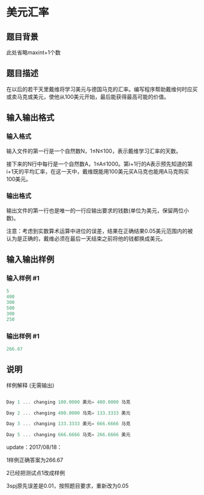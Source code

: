 # 美元汇率

## 题目背景

此处省略maxint+1个数

## 题目描述

在以后的若干天里戴维将学习美元与德国马克的汇率。编写程序帮助戴维何时应买或卖马克或美元，使他从100美元开始，最后能获得最高可能的价值。

## 输入输出格式

### 输入格式

输入文件的第一行是一个自然数N，1≤N≤100，表示戴维学习汇率的天数。

接下来的N行中每行是一个自然数A，1≤A≤1000。第i+1行的A表示预先知道的第i+1天的平均汇率，在这一天中，戴维既能用100美元买A马克也能用A马克购买100美元。

### 输出格式

输出文件的第一行也是唯一的一行应输出要求的钱数(单位为美元，保留两位小数)。

注意：考虑到实数算术运算中进位的误差，结果在正确结果0.05美元范围内的被认为是正确的，戴维必须在最后一天结束之前将他的钱都换成美元。

## 输入输出样例

### 输入样例 #1

```cpp
5
400
300
500
300
250
```


### 输出样例 #1

```cpp
266.67
```


## 说明

样例解释 (无需输出)

```cpp

Day 1 ... changing 100.0000 美元= 400.0000 马克

Day 2 ... changing 400.0000 马克= 133.3333 美元

Day 3 ... changing 133.3333 美元= 666.6666 马克

Day 5 ... changing 666.6666 马克= 266.6666 美元

```

update：2017/08/18：

1样例正确答案为266.67

2已经把测试点1改成样例

3spj原先误差是0.01，按照题目要求，重新改为0.05


